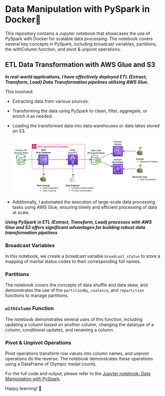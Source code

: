 # Data Manipulation with PySpark in Docker🐋

This repository contains a Jupyter notebook that showcases the use of PySpark with Docker for scalable data processing. The notebook covers several key concepts in PySpark, including broadcast variables, partitions, the withColumn function, and pivot & unpivot operations.

## ETL Data Transformation with AWS Glue and S3

***In real-world applications, I have effectively deployed ETL (Extract, Transform, Load) Data Transformation pipelines utilizing AWS Glue.***

This involved:

- Extracting data from various sources.
- Transforming the data using PySpark to clean, filter, aggregate, or enrich it as needed.
- Loading the transformed data into data warehouses or data lakes stored on S3.

  <img src="https://github.com/CatelloTheDataProjectManager/data_manipulation_with_pysapark/blob/main/AWS%20workflow.png" width="600">

- Additionally, I automated the execution of large-scale data processing tasks using AWS Glue, ensuring timely and efficient processing of data at scale.

***Using PySpark in ETL (Extract, Transform, Load) processes with AWS Glue and S3 offers significant advantages for building robust data transformation pipelines***

### Broadcast Variables
 In this notebook, we create a broadcast variable `broadcast_status` to store a mapping of marital status codes to their corresponding full names.

### Partitions
The notebook covers the concepts of data shuffle and data skew, and demonstrates the use of the `partitionBy`, `coalesce`, and `repartition` functions to manage partitions.

### `withColumn` Function
The notebook demonstrates several uses of this function, including updating a column based on another column, changing the datatype of a column, conditional updates, and renaming a column.

### Pivot & Unpivot Operations
Pivot operations transform row values into column names, and unpivot operations do the reverse. The notebook demonstrates these operations using a DataFrame of Olympic medal counts.

For the full code and output, please refer to the [Jupyter notebook: Data Manipulation with PySpark](https://github.com/CatelloTheDataProjectManager/data_manipulation_with_pysapark/blob/main/data_manipulation_with_pysapark.ipynb).

Happy learning! 🚀

